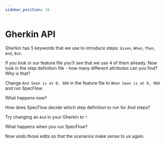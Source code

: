 ```yaml
---
sidebar_position: 16
---
```


# Gherkin API

Gherkin has 5 keywords that we use to introduce steps: `Given`, `When`, `Then`, `And`, `But`.

If you look in our feature file you’ll see that we use 4 of them already. Now look in the step definition file - how many different attributes can you find? Why is that?

Change `And Sean is at 0, 900` in the feature file to `When Sean is at 0, 900` and run SpecFlow.

What happens now?

How does SpecFlow decide which step definition to run for And steps?

Try changing an `And` in your Gherkin to `*`.

What happens when you run SpecFlow?

Now undo those edits so that the scenarios make sense to us again.
